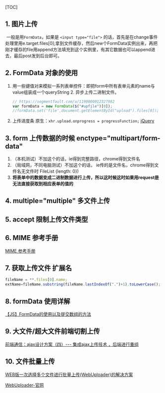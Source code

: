 [TOC]

## 1. 图片上传 ##

​	一般是用`FormData`，如果是 `<input type="file">` 的话，首先是在change事件处理里用e.target.files[0];拿到文件缓存，然后new个FormData实例出来，再把刚才缓存的file用append方法填充到这个实例里，有其它数据也可以append进去，最后post发到后台即可。

## 2. FormData 对象的使用 ##

1. 用一些键值对来模拟一系列表单控件：即把form中所有表单元素的name与value组装成一个queryString
      	2. 异步上传二进制文件。

    ```js
    // https://segmentfault.com/a/1190000012327982
    var formData = new FormData($("#upfile")[0]);
    //formData.set('file',document.getElementById("upload").files[0]);
    ```

2. 上传进度条
   原生：`xhr.upload.onprogress = progressFunction;`
   [jQuery](https://www.cnblogs.com/tianyuchen/p/5594641.html)
   	

## 3. form 上传数据的时候 enctype="multipart/form-data" ##

1. （本机测试）不加这个的话，ie得到完整路径，chrome得到文件名
2. （局域网，不同电脑测试）不加这个的话， ie传的是文件名，chrome得到文件名无文件时 FileList {length: 0})
3. **将表单中的数据变成二进制数据进行上传，所以这时候这时如果用request是无法直接获取到相应表单的值的**

## 4. multiple="multiple" 多文件上传 ##

## 5. accept 限制上传文件类型 ##

## 6. MIME 参考手册 ##

[MIME 参考手册](http://www.w3school.com.cn/media/media_mimeref.asp)

## 7. 获取上传文件 扩展名 ##

```js
fileName = **.files[0].name;
extName=fileName.substring(fileName.lastIndexOf(".")+1).toLowerCase();
```

## 8. formData 使用详解 ##

[【JS】FormData的使用以及提交数组的方法](https://blog.csdn.net/NAMECZ/article/details/84585709)

## 9. 大文件/超大文件前端切割上传 ##

[前端通信：ajax设计方案（四）--- 集成ajax上传技术 ，后端进行重组](https://www.cnblogs.com/GerryOfZhong/p/6295211.html)

## 10. 文件批量上传 ##

[WEB版一次选择多个文件进行批量上传(WebUploader)的解决方案](https://www.cnblogs.com/chillsrc/p/7458498.html)

[WebUploader-官网](http://fex.baidu.com/webuploader/download.html)

